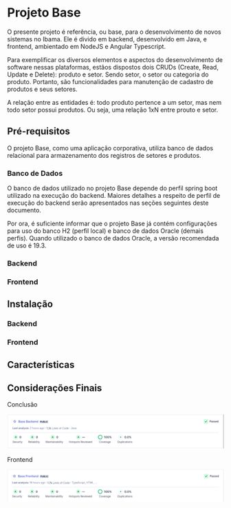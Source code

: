 # Projeto Base

O presente projeto é referência, ou base, para o desenvolvimento de novos sistemas no Ibama. Ele é divido em backend, desenvolvido em Java, e frontend, ambientado em NodeJS e Angular Typescript.

Para exemplificar os diversos elementos e aspectos do desenvolvimento de software nessas plataformas, estãos dispostos dois CRUDs (Create, Read, Update e Delete): produto e setor. Sendo setor, o setor ou categoria do produto. Portanto, são funcionalidades para manutenção de cadastro de produtos e seus setores.

A relação entre as entidades é: todo produto pertence a um setor, mas nem todo setor possui produtos. Ou seja, uma relação 1xN entre prouto e setor.

## Pré-requisitos

O projeto Base, como uma aplicação corporativa, utiliza banco de dados relacional para armazenamento dos registros de setores e produtos.

### Banco de Dados

O banco de dados utilizado no projeto Base depende do perfil spring boot utilizado na execução do backend. Maiores detalhes a respeito de perfil de execução do backend serão apresentados nas seções seguintes deste documento.

Por ora, é suficiente informar que o projeto Base já contém configurações para uso do banco H2 (perfil local) e banco de dados Oracle (demais perfis). Quando utilizado o banco de dados Oracle, a versão recomendada de uso é 19.3.

### Backend

### Frontend

## Instalação

### Backend

### Frontend

## Características

## Considerações Finais

Conclusão

![!](indicador-qualidade-backend.png)

Frontend

![Sonar do Frontend!](indicador-qualidade-frontend.png)
